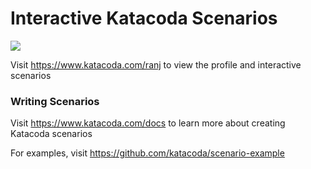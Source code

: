 # Interactive Katacoda Scenarios

[![](http://shields.katacoda.com/katacoda/ranj/count.svg)](https://www.katacoda.com/ranj "Get your profile on Katacoda.com")

Visit https://www.katacoda.com/ranj to view the profile and interactive scenarios

### Writing Scenarios
Visit https://www.katacoda.com/docs to learn more about creating Katacoda scenarios

For examples, visit https://github.com/katacoda/scenario-example
